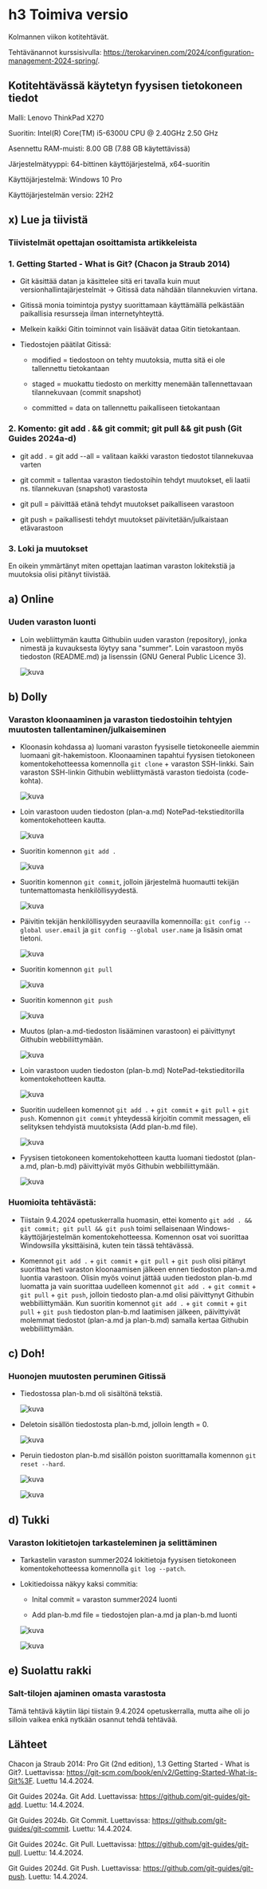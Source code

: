 # h3 Toimiva versio

Kolmannen viikon kotitehtävät.

Tehtävänannot kurssisivulla: https://terokarvinen.com/2024/configuration-management-2024-spring/.

## Kotitehtävässä käytetyn fyysisen tietokoneen tiedot

Malli: Lenovo ThinkPad X270

Suoritin: Intel(R) Core(TM) i5-6300U CPU @ 2.40GHz 2.50 GHz

Asennettu RAM-muisti: 8.00 GB (7.88 GB käytettävissä)

Järjestelmätyyppi: 64-bittinen käyttöjärjestelmä, x64-suoritin

Käyttöjärjestelmä: Windows 10 Pro

Käyttöjärjestelmän versio: 22H2

## x) Lue ja tiivistä

### Tiivistelmät opettajan osoittamista artikkeleista

### 1. Getting Started - What is Git? (Chacon ja Straub 2014)

- Git käsittää datan ja käsittelee sitä eri tavalla kuin muut versionhallintajärjestelmät -> Gitissä data nähdään tilannekuvien virtana.

- Gitissä monia toimintoja pystyy suorittamaan käyttämällä pelkästään paikallisia resursseja ilman internetyhteyttä.

- Melkein kaikki Gitin toiminnot vain lisäävät dataa Gitin tietokantaan.

- Tiedostojen päätilat Gitissä:
  
    - modified = tiedostoon on tehty muutoksia, mutta sitä ei ole tallennettu tietokantaan
      
    - staged = muokattu tiedosto on merkitty menemään tallennettavaan tilannekuvaan (commit snapshot)
      
    - committed = data on tallennettu paikalliseen tietokantaan

### 2. Komento: git add . && git commit; git pull && git push (Git Guides 2024a-d)

- git add . = git add --all = valitaan kaikki varaston tiedostot tilannekuvaa varten

- git commit = tallentaa varaston tiedostoihin tehdyt muutokset, eli laatii ns. tilannekuvan (snapshot) varastosta

- git pull = päivittää etänä tehdyt muutokset paikalliseen varastoon

- git push = paikallisesti tehdyt muutokset päivitetään/julkaistaan etävarastoon

### 3. Loki ja muutokset 

En oikein ymmärtänyt miten opettajan laatiman varaston lokitekstiä ja muutoksia olisi pitänyt tiivistää.

## a) Online

### Uuden varaston luonti

- Loin webliittymän kautta Githubiin uuden varaston (repository), jonka nimestä ja kuvauksesta löytyy sana "summer". Loin varastoon myös tiedoston (README.md) ja lisenssin (GNU General Public Licence 3).

  ![kuva](https://github.com/NooraOlkkonen/Palvelinten-hallinta/assets/165004946/e5d5c84a-307d-4279-a214-f8dda294e6b2)

## b) Dolly

### Varaston kloonaaminen ja varaston tiedostoihin tehtyjen muutosten tallentaminen/julkaiseminen

- Kloonasin kohdassa a) luomani varaston fyysiselle tietokoneelle aiemmin luomaani git-hakemistoon. Kloonaaminen tapahtui fyysisen tietokoneen komentokehotteessa komennolla ```git clone``` + varaston SSH-linkki. Sain varaston SSH-linkin Githubin webliittymästä varaston tiedoista (code-kohta).

  ![kuva](https://github.com/NooraOlkkonen/Palvelinten-hallinta/assets/165004946/109ad78a-11c3-4953-8d74-8d66ed33d954)

- Loin varastoon uuden tiedoston (plan-a.md) NotePad-tekstieditorilla komentokehotteen kautta.
  
  ![kuva](https://github.com/NooraOlkkonen/Palvelinten-hallinta/assets/165004946/aa52499f-456e-4296-9456-84460f5f9803)

- Suoritin komennon ```git add .```

  ![kuva](https://github.com/NooraOlkkonen/Palvelinten-hallinta/assets/165004946/6c4fa3a1-2f2d-47b1-b96a-6e80057d801e)

- Suoritin komennon ```git commit```, jolloin järjestelmä huomautti tekijän tuntemattomasta henkilöllisyydestä.

  ![kuva](https://github.com/NooraOlkkonen/Palvelinten-hallinta/assets/165004946/2846a171-1975-48a0-881d-b98c541389c6)

- Päivitin tekijän henkilöllisyyden seuraavilla komennoilla: ```git config --global user.email``` ja ```git config --global user.name``` ja lisäsin omat tietoni.

  ![kuva](https://github.com/NooraOlkkonen/Palvelinten-hallinta/assets/165004946/1613d890-9c4e-4e85-ac7e-645ce37ebf64)

- Suoritin komennon ```git pull```

  ![kuva](https://github.com/NooraOlkkonen/Palvelinten-hallinta/assets/165004946/791e7459-0521-4e61-9e70-812dc94e6b94)

- Suoritin komennon ```git push```

  ![kuva](https://github.com/NooraOlkkonen/Palvelinten-hallinta/assets/165004946/4f602b53-cc34-4c6e-bb8c-b1ace5372be2)

- Muutos (plan-a.md-tiedoston lisääminen varastoon) ei päivittynyt Githubin webbiliittymään.

  ![kuva](https://github.com/NooraOlkkonen/Palvelinten-hallinta/assets/165004946/5d2a4e6b-18df-4b61-a923-a60d2af57a66)

- Loin varastoon uuden tiedoston (plan-b.md) NotePad-tekstieditorilla komentokehotteen kautta.

  ![kuva](https://github.com/NooraOlkkonen/Palvelinten-hallinta/assets/165004946/86092810-816f-4123-bca5-577bfda2e377)

- Suoritin uudelleen komennot ```git add .``` + ```git commit``` + ```git pull``` + ```git push```. Komennon ```git commit``` yhteydessä kirjoitin commit messagen, eli selityksen tehdyistä muutoksista (Add plan-b.md file).

  ![kuva](https://github.com/NooraOlkkonen/Palvelinten-hallinta/assets/165004946/7edf38ab-55dc-4baa-b116-8130e7a70d44)

- Fyysisen tietokoneen komentokehotteen kautta luomani tiedostot (plan-a.md, plan-b.md) päivittyivät myös Githubin webbiliittymään.

  ![kuva](https://github.com/NooraOlkkonen/Palvelinten-hallinta/assets/165004946/f70e5688-2fc6-4cb1-8951-43fb27b5acf8)

### Huomioita tehtävästä:

- Tiistain 9.4.2024 opetuskerralla huomasin, ettei komento ```git add . && git commit; git pull && git push``` toimi sellaisenaan Windows-käyttöjärjestelmän komentokehotteessa. Komennon osat voi suorittaa Windowsilla yksittäisinä, kuten tein tässä tehtävässä.

- Komennot ```git add .``` + ```git commit``` + ```git pull``` + ```git push``` olisi pitänyt suorittaa heti varaston kloonaamisen jälkeen ennen tiedoston plan-a.md luontia varastoon. Olisin myös voinut jättää uuden tiedoston plan-b.md luomatta ja vain suorittaa uudelleen komennot ```git add .``` + ```git commit``` + ```git pull``` + ```git push```, jolloin tiedosto plan-a.md olisi päivittynyt Githubin webbiliittymään. Kun suoritin komennot ```git add .``` + ```git commit``` + ```git pull``` + ```git push``` tiedoston plan-b.md laatimisen jälkeen, päivittyivät molemmat tiedostot (plan-a.md ja plan-b.md) samalla kertaa Githubin webbiliittymään.

## c) Doh!

### Huonojen muutosten peruminen Gitissä

- Tiedostossa plan-b.md oli sisältönä tekstiä.

  ![kuva](https://github.com/NooraOlkkonen/Palvelinten-hallinta/assets/165004946/f2208d80-4cde-4cfc-96bb-b5ca02322f8d)

- Deletoin sisällön tiedostosta plan-b.md, jolloin length = 0.

  ![kuva](https://github.com/NooraOlkkonen/Palvelinten-hallinta/assets/165004946/a368c873-8d74-418f-ad70-f0df8ef5c777)

- Peruin tiedoston plan-b.md sisällön poiston suorittamalla komennon ```git reset --hard```.

  ![kuva](https://github.com/NooraOlkkonen/Palvelinten-hallinta/assets/165004946/f9fe0f47-c904-484d-a6f7-6861b0e026f5)

  ![kuva](https://github.com/NooraOlkkonen/Palvelinten-hallinta/assets/165004946/d07dfe6c-3a4f-47e5-ac56-65b6dd0f0527)

## d) Tukki

### Varaston lokitietojen tarkasteleminen ja selittäminen

- Tarkastelin varaston summer2024 lokitietoja fyysisen tietokoneen komentokehotteessa komennolla ```git log --patch```.

- Lokitiedoissa näkyy kaksi commitia:

    - Inital commit = varaston summer2024 luonti
      
    - Add plan-b.md file = tiedostojen plan-a.md ja plan-b.md luonti

   ![kuva](https://github.com/NooraOlkkonen/Palvelinten-hallinta/assets/165004946/729e32b0-4865-4175-911b-5449ac1f8a49)

  ![kuva](https://github.com/NooraOlkkonen/Palvelinten-hallinta/assets/165004946/fc369e66-be1d-4d32-adcc-591fcb1bfa15)


## e) Suolattu rakki

### Salt-tilojen ajaminen omasta varastosta

Tämä tehtävä käytiin läpi tiistain 9.4.2024 opetuskerralla, mutta aihe oli jo silloin vaikea enkä nytkään osannut tehdä tehtävää.

## Lähteet

Chacon ja Straub 2014: Pro Git (2nd edition), 1.3 Getting Started - What is Git?. Luettavissa: https://git-scm.com/book/en/v2/Getting-Started-What-is-Git%3F. Luettu 14.4.2024.

Git Guides 2024a. Git Add. Luettavissa: https://github.com/git-guides/git-add. Luettu: 14.4.2024.

Git Guides 2024b. Git Commit. Luettavissa: https://github.com/git-guides/git-commit. Luettu: 14.4.2024.

Git Guides 2024c. Git Pull. Luettavissa: https://github.com/git-guides/git-pull. Luettu: 14.4.2024.

Git Guides 2024d. Git Push. Luettavissa: https://github.com/git-guides/git-push. Luettu: 14.4.2024.

